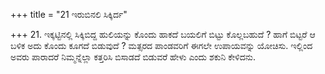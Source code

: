 +++
title = "21 ಇರುಬಿನಲಿ ಸಿಕ್ಕಿರ್ದ"

+++
21. ಇಕ್ಕಟ್ಟಿನಲ್ಲಿ ಸಿಕ್ಕಿಬಿದ್ದ ಹುಲಿಯನ್ನು ಕೊಂದು ಹಾಕದೆ ಬಯಲಿಗೆ ಬಿಟ್ಟು ಕೊಲ್ಲಬಹುದೆ ? ಹಾಗೆ ಬಿಟ್ಟರೆ ಆ ಬಳಿಕ ಅದು ಕೊಂದು ಕೂಗದೆ ಬಿಡುವುದೆ ? ಮತ್ಸರದ ಪಾಂಡವರಿಗೆ ಈಗಲೇ ಉಪಾಯವನ್ನು ಯೋಚಿಸು. ಇಲ್ಲಿಂದ ಅವರು ಪಾರಾದರೆ ನಿಮ್ಮನ್ನೆಲ್ಲಾ ಕತ್ತರಿಸಿ ಬಿಸಾಡದೆ ಬಿಡುವರೆ ಹೇಳು ಎಂದು ಶಕುನಿ ಕೇಳಿದನು.